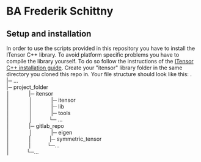 # BA Frederik Schittny



## Setup and installation

In order to use the scripts provided in this repository you have to install the ITensor C++ library. To avoid platform specific problems you have to compile the library yourself. To do so follow the instructions of the [ITensor C++ installation guide](https://www.itensor.org/docs.cgi?vers=cppv3&page=install). Create your "itensor" library folder in the same directory you cloned this repo in. Your file structure should look like this:
    .  
    |─ ...  
    |─ project_folder  
    │ &emsp;&emsp;&emsp;  |─ itensor   
    │ &emsp;&emsp;&emsp;  │ &emsp;&emsp;&emsp;  |─ itensor   
    │ &emsp;&emsp;&emsp; │  &emsp;&emsp;&emsp; |─ lib   
    │ &emsp;&emsp;&emsp;  │  &emsp;&emsp;&emsp; |─ tools  
    │ &emsp;&emsp;&emsp;  │  &emsp;&emsp;&nbsp;&nbsp; └─ ...  
    │ &emsp;&emsp;&emsp;  |─ gitlab_repo   
    │ &emsp;&emsp;&emsp;  │  &emsp;&emsp;&emsp; |─ eigen  
    │ &emsp;&emsp;&emsp; |  &emsp;&emsp;&emsp;  |─ symmetric_tensor  
    │ &emsp;&emsp;&emsp; |  &emsp;&emsp;&nbsp;&nbsp;&nbsp;└─...   
    │ &emsp;&emsp;&nbsp;&nbsp; └─...   